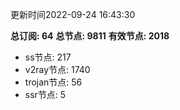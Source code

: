 更新时间2022-09-24 16:43:30

**总订阅: 64**
**总节点: 9811**
**有效节点: 2018**
- ss节点: 217
- v2ray节点: 1740
- trojan节点: 56
- ssr节点: 5
